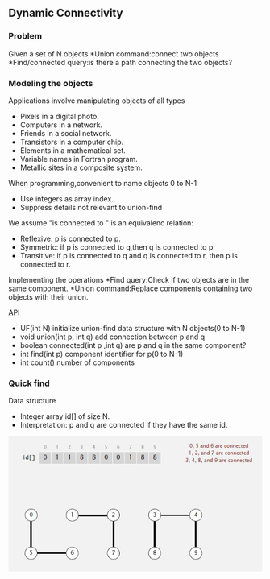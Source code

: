 
## Dynamic Connectivity

### Problem

Given a set of N objects
*Union command:connect two objects
*Find/connected query:is there a path connecting the two objects?

### Modeling the objects

Applications involve manipulating objects of all types
* Pixels in a digital photo.
* Computers in a network.
* Friends in a social network.
* Transistors in a computer chip.
* Elements in a mathematical set.
* Variable names in Fortran program.
* Metallic sites in a composite system.

When programming,convenient to name objects 0 to N-1
* Use integers as array index.
* Suppress details not relevant to union-find

We assume "is connected to " is an equivalenc relation:
* Reflexive: p is connected to p.
* Symmetric: if p is connected to q,then q is connected to p.
* Transitive: if p is connected to q and q is connected to r,
  then p is connected to r.

 Implementing the operations
 *Find query:Check if two objects are in the same component.
 *Union command:Replace components containing two objects with their union.


 API
 * UF(int N) initialize union-find data structure with N objects(0 to N-1)
 * void union(int p, int q) add connection between p and q
 * boolean connected(int p ,int q) are p and q in the same component?
 * int find(int p) component identifier for p(0 to N-1)
 * int count() number of components


 ### Quick find

 Data structure
 * Integer array id[] of size N.
 * Interpretation: p and q are connected if they have the same id.

 ![quick find](../pics/quick-find-1.jpg)

